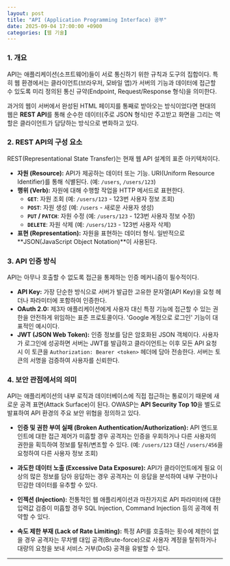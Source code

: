 ```yaml
---
layout: post
title: "API (Application Programming Interface) 공부"
date: 2025-09-04 17:00:00 +0900
categories: [웹 기술]
---
```


### 1. 개요

API는 애플리케이션(소프트웨어)들이 서로 통신하기 위한 규칙과 도구의 집합이다. 특히 웹 환경에서는 클라이언트(브라우저, 모바일 앱)가 서버의 기능과 데이터에 접근할 수 있도록 미리 정의된 통신 규약(Endpoint, Request/Response 형식)을 의미한다.

과거의 웹이 서버에서 완성된 HTML 페이지를 통째로 받아오는 방식이었다면 현대의 웹은 **REST API**를 통해 순수한 데이터(주로 JSON 형식)만 주고받고 화면을 그리는 역할은 클라이언트가 담당하는 방식으로 변화하고 있다.

### 2. REST API의 구성 요소

REST(Representational State Transfer)는 현재 웹 API 설계의 표준 아키텍처이다.

*   **자원 (Resource):** API가 제공하는 데이터 또는 기능. URI(Uniform Resource Identifier)를 통해 식별된다. (예: `/users`, `/users/123`)
*   **행위 (Verb):** 자원에 대해 수행할 작업을 HTTP 메서드로 표현한다.
    *   **`GET`**: 자원 조회 (예: `/users/123` - 123번 사용자 정보 조회)
    *   **`POST`**: 자원 생성 (예: `/users` - 새로운 사용자 생성)
    *   **`PUT` / `PATCH`**: 자원 수정 (예: `/users/123` - 123번 사용자 정보 수정)
    *   **`DELETE`**: 자원 삭제 (예: `/users/123` - 123번 사용자 삭제)
*   **표현 (Representation):** 자원을 표현하는 데이터 형식. 일반적으로 **JSON(JavaScript Object Notation)**이 사용된다.

### 3. API 인증 방식

API는 아무나 호출할 수 없도록 접근을 통제하는 인증 메커니즘이 필수적이다.

*   **API Key:** 가장 단순한 방식으로 서버가 발급한 고유한 문자열(API Key)을 요청 헤더나 파라미터에 포함하여 인증한다.
*   **OAuth 2.0:** 제3자 애플리케이션에게 사용자 대신 특정 기능에 접근할 수 있는 권한을 안전하게 위임하는 표준 프로토콜이다. 'Google 계정으로 로그인' 기능이 대표적인 예시이다.
*   **JWT (JSON Web Token):** 인증 정보를 담은 암호화된 JSON 객체이다. 사용자가 로그인에 성공하면 서버는 JWT를 발급하고 클라이언트는 이후 모든 API 요청 시 이 토큰을 `Authorization: Bearer <token>` 헤더에 담아 전송한다. 서버는 토큰의 서명을 검증하여 사용자를 신뢰한다.

### 4. 보안 관점에서의 의미

API는 애플리케이션의 내부 로직과 데이터베이스에 직접 접근하는 통로이기 때문에 새로운 공격 표면(Attack Surface)이 된다. OWASP는 **API Security Top 10**을 별도로 발표하여 API 환경의 주요 보안 위협을 정의하고 있다.

*   **인증 및 권한 부여 실패 (Broken Authentication/Authorization):**
    API 엔드포인트에 대한 접근 제어가 미흡할 경우 공격자는 인증을 우회하거나 다른 사용자의 권한을 획득하여 정보를 탈취/변조할 수 있다. (예: `/users/123` 대신 `/users/456`을 요청하여 다른 사용자 정보 조회)

*   **과도한 데이터 노출 (Excessive Data Exposure):**
    API가 클라이언트에게 필요 이상의 많은 정보를 담아 응답하는 경우 공격자는 이 응답을 분석하여 내부 구현이나 민감한 데이터를 유추할 수 있다.

*   **인젝션 (Injection):**
    전통적인 웹 애플리케이션과 마찬가지로 API 파라미터에 대한 입력값 검증이 미흡할 경우 SQL Injection, Command Injection 등의 공격에 취약할 수 있다.

*   **속도 제한 부재 (Lack of Rate Limiting):**
    특정 API를 호출하는 횟수에 제한이 없을 경우 공격자는 무차별 대입 공격(Brute-force)으로 사용자 계정을 탈취하거나 대량의 요청을 보내 서비스 거부(DoS) 공격을 유발할 수 있다.

<hr class="short-rule">
